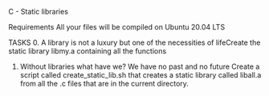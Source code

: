 C - Static libraries

Requirements
All your files will be compiled on Ubuntu 20.04 LTS 

TASKS
0. A library is not a luxury but one of the necessities of lifeCreate the static library libmy.a containing all the functions

1. Without libraries what have we? We have no past and no future
Create a script called create_static_lib.sh that creates a static library called liball.a from all the .c files that are in the current directory.
